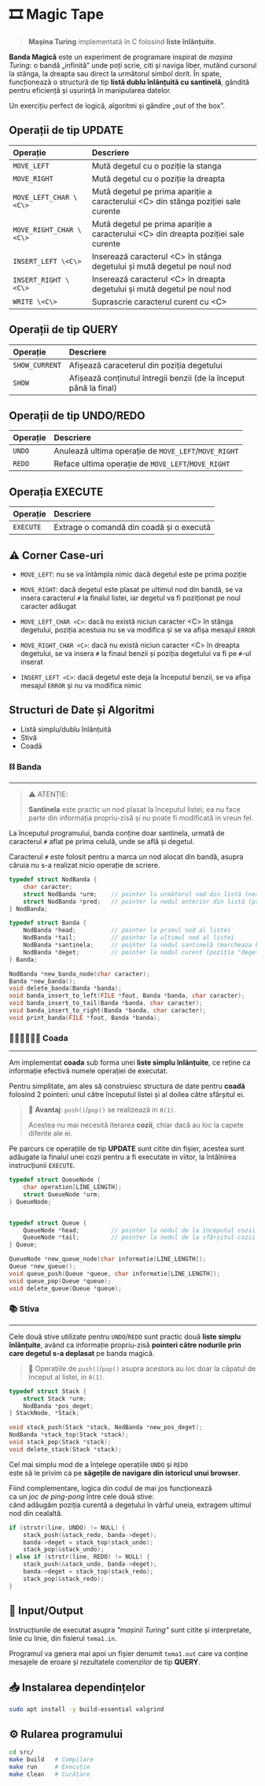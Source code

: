 # 🎞️ Magic Tape

> **Mașina Turing** implementată în C folosind **liste înlănțuite**.

**Banda Magică** este un experiment de programare inspirat de *mașina Turing*:
o bandă „infinită” unde poți scrie, citi și naviga liber,
mutând cursorul la stânga, la dreapta sau direct la următorul simbol dorit.
În spate, funcționează o structură de tip **listă dublu înlănțuită cu santinelă**,
gândită pentru eficiență și ușurință în manipularea datelor.

Un exercițiu perfect de logică, algoritmi și gândire „out of the box”.


## Operații de tip UPDATE

| Operație | Descriere |
| :--- | :--- |
| `MOVE_LEFT`  | Mută degetul cu o poziție la stanga |
| `MOVE_RIGHT` | Mută degetul cu o poziție la dreapta |
| `MOVE_LEFT_CHAR \<C\>`  | Mută degetul pe prima apariție a caracterului \<C\> din stânga poziției sale curente |
| `MOVE_RIGHT_CHAR \<C\>` | Mută degetul pe prima apariție a caracterului \<C\> din dreapta poziției sale curente |
| `INSERT_LEFT \<C\>` | Inserează caracterul \<C\> în stânga degetului și mută degetul pe noul nod |
| `INSERT_RIGHT \<C\>` | Inserează caracterul \<C\> în dreapta degetului și mută degetul pe noul nod |
| `WRITE \<C\>` | Suprascrie caracterul curent cu \<C\> |



## Operații de tip QUERY

| Operație | Descriere |
| :--- | :--- |
| `SHOW_CURRENT` | Afișează caraceterul din poziția degetului |
| `SHOW` | Afișează conținutul întregii benzii (de la început până la final) |

## Operații de tip UNDO/REDO

| Operație | Descriere |
| :--- | :--- |
| `UNDO` | Anulează ultima operație de `MOVE_LEFT`/`MOVE_RIGHT` |
| `REDO` | Reface ultima operație de `MOVE_LEFT`/`MOVE_RIGHT` |

## Operația EXECUTE

| Operație | Descriere |
| :--- | :--- |
| `EXECUTE` | Extrage o comandă din coadă și o execută |


## ⚠️ Corner Case-uri

- `MOVE_LEFT`:
    nu se va întâmpla nimic dacă degetul este pe prima poziție
- `MOVE_RIGHT`:
    dacă degetul este plasat pe ultimul nod din bandă,
    se va insera caracterul `#` la finalul listei,
    iar degetul va fi poziționat pe noul caracter adăugat

- `MOVE_LEFT_CHAR <C>`:
    dacă nu există niciun caracter \<C\> în stânga degetului,
    poziția acestuia nu se va modifica
    și se va afișa mesajul `ERROR`
- `MOVE_RIGHT_CHAR <C>`:
    dacă nu există niciun caracter \<C\> în dreapta degetului,
    se va insera `#` la finaul benzii
    și poziția degetului va fi pe `#`-ul inserat

- `INSERT_LEFT <C>`:
    dacă degetul este deja la începutul benzii,
    se va afișa mesajul `ERROR` și nu va modifica nimic



## Structuri de Date și Algoritmi

- Listă simplu/dublu înlănțuită
- Stivă
- Coadă


### ⛓️ Banda
---

> ⚠️ ATENȚIE:
>
> **Santinela** este practic un nod plasat la începutul listei;
> ea nu face parte din informația propriu-zisă și nu poate fi modificată in vreun fel.


La începutul programului, banda conține doar santinela,
urmată de caracterul `#` aflat pe prima celulă, unde se află și degetul.

Caracterul `#` este folosit pentru a marca un nod alocat din bandă,
asupra căruia nu s-a realizat nicio operație de scriere.


```c
typedef struct NodBanda {
    char caracter;
    struct NodBanda *urm;    // pointer la următorul nod din listă (next)
    struct NodBanda *pred;   // pointer la nodul anterior din listă (previous)
} NodBanda;

typedef struct Banda {
    NodBanda *head;          // pointer la primul nod al listei
    NodBanda *tail;          // pointer la ultimul nod al listei
    NodBanda *santinela;     // pointer la nodul santinelă (marcheaza baza listei)
    NodBanda *deget;         // pointer la nodul curent (poziția "degetului")
} Banda;
```


```c
NodBanda *new_banda_node(char caracter);
Banda *new_banda();
void delete_banda(Banda *banda);
void banda_insert_to_left(FILE *fout, Banda *banda, char caracter);
void banda_insert_to_tail(Banda *banda, char caracter);
void banda_insert_to_right(Banda *banda, char caracter);
void print_banda(FILE *fout, Banda *banda);
```


### 🚶‍♂️🚶‍♂️🚶‍♂️ Coada
---

Am implementat **coada** sub forma unei **liste simplu înlănțuite**,
ce reține ca informație efectivă numele operației de executat.

Pentru simplitate, am ales să construiesc structura de date pentru **coadă** folosind 2 pointeri:
unul către începutul listei și al doilea către sfârșitul ei.

> 🎯 **Avantaj**: `push()`/`pop()` se realizează in `θ(1)`.
> 
> Acestea nu mai necesită iterarea **cozii**, chiar dacă au loc la capete diferite ale ei.

Pe parcurs ce operațiile de tip **UPDATE** sunt citite din fișier,
acestea sunt adăugate la finalul unei cozii
pentru a fi executate in viitor, la întâlnirea instrucțiunii `EXECUTE`.


```c
typedef struct QueueNode {
    char operation[LINE_LENGTH];
    struct QueueNode *urm;
} QueueNode;


typedef struct Queue {
    QueueNode *head;         // pointer la nodul de la începutul cozii
    QueueNode *tail;         // pointer la nodul de la sfârșitul cozii
} Queue;
```


```c
QueueNode *new_queue_node(char informatie[LINE_LENGTH]);
Queue *new_queue();
void queue_push(Queue *queue, char informatie[LINE_LENGTH]);
void queue_pop(Queue *queue);
void delete_queue(Queue *queue);
```

### 📚 Stiva
---

Cele două stive utilizate pentru `UNDO`/`REDO`
sunt practic două **liste simplu înlănțuite**,
având ca informație propriu-zisă 
**pointeri către nodurile prin care degetul s-a deplasat** pe banda magică.


> 🎯 Operațiile de `push()`/`pop()` asupra acestora
> au loc doar la căpatul de început al listei, in `θ(1)`.




```c
typedef struct Stack {
    struct Stack *urm;
    NodBanda *pos_deget;
} StackNode, *Stack;
```


```c
void stack_push(Stack *stack, NodBanda *new_pos_deget);
NodBanda *stack_top(Stack *stack);
void stack_pop(Stack *stack);
void delete_stack(Stack *stack);
```


Cel mai simplu mod de a înțelege operațiile `UNDO` și `REDO`  
este să le privim ca pe **săgețile de navigare din istoricul unui browser**.


Fiind complementare, logica din codul de mai jos funcționează  
ca un *joc de ping-pong* între cele două stive:  
când adăugăm poziția curentă a degetului în vârful uneia,
extragem ultimul nod din cealaltă.



```c
if (strstr(line, UNDO) != NULL) {
    stack_push(&stack_redo, banda->deget);
    banda->deget = stack_top(stack_undo);
    stack_pop(&stack_undo);
} else if (strstr(line, REDO) != NULL) {
    stack_push(&stack_undo, banda->deget);
    banda->deget = stack_top(stack_redo);
    stack_pop(&stack_redo);
}
```


## 📝 Input/Output

Instrucțiunile de executat asupra *"mașinii Turing"* sunt citite și interpretate,
linie cu linie, din fisierul `tema1.in`.

Programul va genera mai apoi un fișier denumit `tema1.out` care va conține
mesajele de eroare și rezultatele comenzilor de tip **QUERY**.

## 📥 Instalarea dependințelor

```sh
sudo apt install -y build-essential valgrind
```

## ⚙️ Rularea programului

```sh
cd src/
make build   # Compilare
make run     # Execuție
make clean   # Curățare
```

